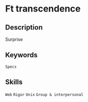 # Ft transcendence

## Description
Surprise

## Keywords
`Specs`

## Skills
`Web`
`Rigor`
`Unix`
`Group & interpersonal`
